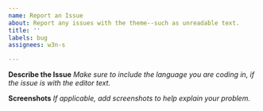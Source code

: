 ```yaml
---
name: Report an Issue
about: Report any issues with the theme--such as unreadable text.
title: ''
labels: bug
assignees: w3n-s

---
```


**Describe the Issue**
*Make sure to include the language you are coding in, if the issue is with the editor text.*

**Screenshots**
*If applicable, add screenshots to help explain your problem.*
